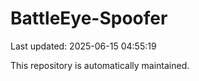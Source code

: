 # BattleEye-Spoofer

Last updated: 2025-06-15 04:55:19

This repository is automatically maintained.

